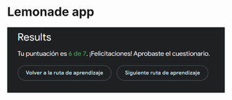 Lemonade app
==================================

![](https://github.com/Manuel486/19200053-20200219_3CodLab/blob/master/Test.PNG?raw=true)
